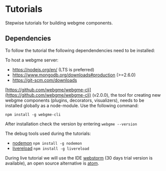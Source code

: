 # Tutorials
Stepwise tutorials for building webgme components.

## Dependencies
To follow the tutorial the following dependendencies need to be installed:

To host a webgme server:
- https://nodejs.org/en/ (LTS is preferred)
- https://www.mongodb.org/downloads#production (>=2.6.0)
- https://git-scm.com/downloads

[https://github.com/webgme/webgme-cli](https://github.com/webgme/webgme-cli) (v2.0.0), the tool for creating new webgme components (plugins, decorators, visualizers), needs to be installed globally as a node-module. Use the following command:
```
npm install -g webgme-cli
```
After installation check the version by entering `webgme --version`


The debug tools used during the tutorials:
- [nodemon](https://github.com/remy/nodemon) `npm install -g nodemon`
- [livereload](https://www.npmjs.com/package/livereload) `npm install -g livereload`

During live tutorial we will use the IDE [webstorm](https://www.jetbrains.com/webstorm/download/#section=windows-version) (30 days trial version is available), an open source alternative is [atom](https://atom.io/).
